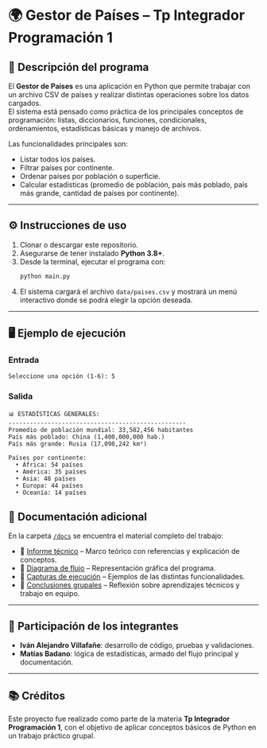 # 🌍 Gestor de Países – Tp Integrador Programación 1

## 📌 Descripción del programa
El **Gestor de Países** es una aplicación en Python que permite trabajar con un archivo CSV de países y realizar distintas operaciones sobre los datos cargados.  
El sistema está pensado como práctica de los principales conceptos de programación: listas, diccionarios, funciones, condicionales, ordenamientos, estadísticas básicas y manejo de archivos.  

Las funcionalidades principales son:
- Listar todos los países.
- Filtrar países por continente.
- Ordenar países por población o superficie.
- Calcular estadísticas (promedio de población, país más poblado, país más grande, cantidad de países por continente).

---

## ⚙️ Instrucciones de uso
1. Clonar o descargar este repositorio.
2. Asegurarse de tener instalado **Python 3.8+**.
3. Desde la terminal, ejecutar el programa con:
   ```bash
   python main.py
   ```
4. El sistema cargará el archivo `data/paises.csv` y mostrará un menú interactivo donde se podrá elegir la opción deseada.

---

## 🖥️ Ejemplo de ejecución

### Entrada
```
Seleccione una opción (1-6): 5
```

### Salida
```
📊 ESTADÍSTICAS GENERALES:
--------------------------------------------------
Promedio de población mundial: 33,582,456 habitantes
País más poblado: China (1,400,000,000 hab.)
País más grande: Rusia (17,098,242 km²)

Países por continente:
  • África: 54 países
  • América: 35 países
  • Asia: 48 países
  • Europa: 44 países
  • Oceanía: 14 países
```

## 📂 Documentación adicional

En la carpeta [`/docs`](./docs) se encuentra el material completo del trabajo:

- 📑 [Informe técnico](./docs/Informe-Teorico.pdf) – Marco teórico con referencias y explicación de conceptos.
- 🔀 [Diagrama de flujo](./docs/diagrama-de-flujo) – Representación gráfica del programa.
- 📸 [Capturas de ejecución](./docs/capturas) – Ejemplos de las distintas funcionalidades.
- 💬 [Conclusiones grupales](./docs/Conclusiones-Grupales.pdf) – Reflexión sobre aprendizajes técnicos y trabajo en equipo.

---

## 👥 Participación de los integrantes
- **Iván Alejandro Villafañe**: desarrollo de código, pruebas y validaciones.  
- **Matías Badano**: lógica de estadísticas, armado del flujo principal y documentación.  

---

## 📚 Créditos
Este proyecto fue realizado como parte de la materia **Tp Integrador Programación 1**, con el objetivo de aplicar conceptos básicos de Python en un trabajo práctico grupal.  
